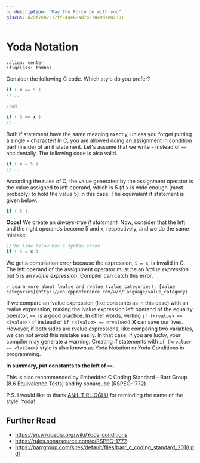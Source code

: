 ```yaml
---
og:description: "May the Force be with you"
giscus: d20f7e82-17ff-4ae6-ad74-7849dae02381
---
```


# Yoda Notation

```{figure} assets/yoda.png
:align: center
:figclass: thmbnl
```

Consider the following C code. Which style do you prefer?

```c
if ( x == 5 )
//...

//OR

if ( 5 == x )
//...
```

Both if statement have the same meaning exactly, unless you forget putting a
single `=` character! In C, you are allowed doing an assignment in condition
part (inside) of an if statement. Let's assume that we write `=` instead of `==`
accidentally. The following code is also valid.

```c
if ( x = 5 )
//...
```

According the rules of C, the value generated by the assignment operator is the
value assigned to left operand, which is 5 (if x is wide enough (most probably)
to hold the value 5) in this case. The equivalent if statement is given below.

```c
if ( 5 )
```

**Oops!** We create an *always-true if statement.* Now, consider that the left
and the right operands become 5 and x, respectively, and we do the same mistake:

```c
//The line below has a syntax error.
if ( 5 = x )
```

We get a compilation error because the expression, `5 = x`, is invalid in C. The
left operand of the assignment operator must be an *lvalue expression* but 5 is
an *rvalue expression*. Compiler can catch this error.

```{note}
💡 Learn more about lvalue and rvalue (value categories): [Value
categories](https://en.cppreference.com/w/c/language/value_category)
```

If we compare an lvalue expression (like constants as in this case) with an
rvalue expression, making the lvalue expression left operand of the equality
operator, `==`, is a good practice. In other words, writing
`if (<rvalue> == <lvalue>)`
✅ instead of
`if (<lvalue> == <rvalue>)`
❌ can save our lives.
However, if both sides are rvalue expressions, like comparing two variables, we
can not avoid this mistake easily. In that case, if you are lucky, your compiler
may generate a warning. Creating if statements with `if (<rvalue> == <lvalue>)`
style is also known as Yoda Notation or Yoda Conditions in programming.

**In summary, put constants to the left of `==`.**

This is also recommended by Embedded C Coding Standard - Barr Group (8.6
Equivalence Tests) and by sonarqube (RSPEC-1772).

P.S. I would like to thank [ANIL
TIRLIOĞLU](https://www.linkedin.com/in/aniltirli) for reminding the name of the
style: Yoda!

## Further Read

- <https://en.wikipedia.org/wiki/Yoda_conditions>
- <https://rules.sonarsource.com/c/RSPEC-1772>
- <https://barrgroup.com/sites/default/files/barr_c_coding_standard_2018.pdf>

